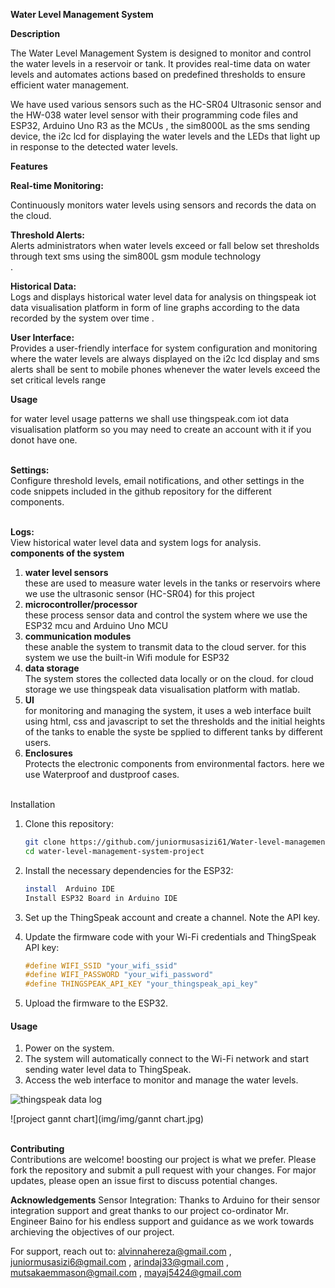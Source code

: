 **Water Level Management System**


**Description**

The Water Level Management System is designed to monitor and control the water levels in a reservoir or tank. It provides real-time data on water levels and automates actions based on predefined thresholds to ensure efficient water management.

We have used various sensors such as the HC-SR04 Ultrasonic sensor and the HW-038 water level sensor with their programming code files  and ESP32, Arduino Uno R3 as the MCUs , the sim8000L as the sms sending device, the i2c lcd for displaying the water levels and the LEDs that light up in response to the detected water levels. 

**Features**<br>

__Real-time Monitoring:<br>__

Continuously monitors water levels using sensors and records the data on the cloud.<br>

__Threshold Alerts:<br>__
Alerts administrators when water levels exceed or fall below set thresholds through text sms using the sim800L gsm module technology <br>.

__Historical Data:<br>__
Logs and displays historical water level data for analysis on thingspeak iot data visualisation platform in form of line graphs according to the data recorded by the system over time .<br>

__User Interface:<br>__
Provides a user-friendly interface for system configuration and monitoring where the water levels are always displayed on the i2c lcd display and sms alerts shall be sent to  mobile phones whenever the water levels exceed the set critical levels range 

**Usage**<br>

for water level usage patterns we shall use thingspeak.com iot data visualisation platform so you may need to create an account with it if you donot have one.

<br>**Settings:**<br> 
Configure threshold levels, email notifications, and other settings in the code snippets included in the github repository for the different components.

<br>**Logs:** <br>View historical water level data and system logs for analysis.
<br>
**components of the system**<br>
1. **water level sensors** <br>
these are used to measure water levels in the tanks or reservoirs where we use the ultrasonic sensor (HC-SR04) for this project <br>
2. **microcontroller/processor**<br>
these process sensor data and control the system where we use the ESP32 mcu and Arduino Uno MCU<br>
3. **communication modules**<br>
these anable the system to transmit data to the cloud server. for this system we use the built-in Wifi module for ESP32<br>
4. **data storage**<br>
   The system stores the collected data locally or on the cloud. for cloud storage we use thingspeak data visualisation platform with matlab.<br>
5. **UI**<br>
for monitoring and managing the system, it uses a web interface built using html, css and javascript to set the thresholds and the initial heights of the tanks to enable the syste be spplied to different tanks by different users.<br>
6. **Enclosures**<br>
Protects the electronic components from environmental factors. here we use Waterproof and dustproof cases.<br>
<br>
Installation

1. Clone this repository:
    ```bash
    git clone https://github.com/juniormusasizi61/Water-level-management-system-project.git
    cd water-level-management-system-project
    ```

2. Install the necessary dependencies for the ESP32:
    ```bash
    install  Arduino IDE
   Install ESP32 Board in Arduino IDE
    ```

3. Set up the ThingSpeak account and create a channel. Note the API key.

4. Update the firmware code with your Wi-Fi credentials and ThingSpeak API key:
    ```cpp
    #define WIFI_SSID "your_wifi_ssid"
    #define WIFI_PASSWORD "your_wifi_password"
    #define THINGSPEAK_API_KEY "your_thingspeak_api_key"
    ```

5. Upload the firmware to the ESP32.

#### Usage

1. Power on the system.
2. The system will automatically connect to the Wi-Fi network and start sending water level data to ThingSpeak.
3. Access the web interface to monitor and manage the water levels.

![thingspeak data log](img/img/thingspeak.jpg)

![project gannt chart](img/img/gannt chart.jpg)
   
<br>**Contributing**<br>
Contributions are welcome! boosting our project is what we prefer. Please fork the repository and submit a pull request with your changes. For major updates, please open an issue first to discuss potential changes.


**Acknowledgements**
Sensor Integration: Thanks to Arduino for their sensor integration support and great thanks to our project co-ordinator Mr. Engineer Baino for his endless support and guidance as we work towards archieving the objectives of our project.

For support, reach out to: 
alvinnahereza@gmail.com ,  juniormusasizi6@gmail.com ,  arindaj33@gmail.com ,  mutsakaemmason@gmail.com ,  mayaj5424@gmail.com

